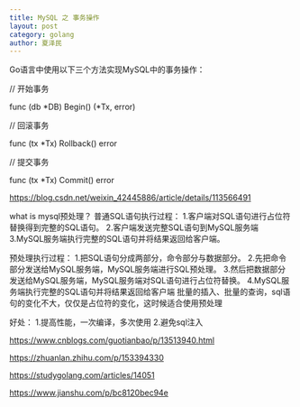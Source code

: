 ```yaml
---
title: MySQL 之 事务操作
layout: post
category: golang
author: 夏泽民
---
```

Go语言中使用以下三个方法实现MySQL中的事务操作：

// 开始事务

func (db *DB) Begin() (*Tx, error)

// 回滚事务

func (tx *Tx) Rollback() error

// 提交事务

func (tx *Tx) Commit() error


https://blog.csdn.net/weixin_42445886/article/details/113566491


<!-- more -->
what is mysql预处理？
普通SQL语句执行过程：
    1.客户端对SQL语句进行占位符替换得到完整的SQL语句。
    2.客户端发送完整SQL语句到MySQL服务端
    3.MySQL服务端执行完整的SQL语句并将结果返回给客户端。
	
预处理执行过程：
    1.把SQL语句分成两部分，命令部分与数据部分。
    2.先把命令部分发送给MySQL服务端，MySQL服务端进行SQL预处理。
    3.然后把数据部分发送给MySQL服务端，MySQL服务端对SQL语句进行占位符替换。
    4.MySQL服务端执行完整的SQL语句并将结果返回给客户端
	批量的插入、批量的查询，sql语句的变化不大，仅仅是占位符的变化，这时候适合使用预处理
	
好处：
    1.提高性能，一次编译，多次使用
	2.避免sql注入
	
https://www.cnblogs.com/guotianbao/p/13513940.html

https://zhuanlan.zhihu.com/p/153394330

https://studygolang.com/articles/14051

https://www.jianshu.com/p/bc8120bec94e
